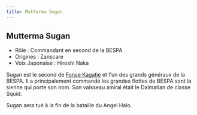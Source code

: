 ```yaml
---
title: Mutterma Sugan
---
```


Mutterma Sugan
--------------





* Rôle : Commandant en second de la BESPA
* Origines : Zanscare
* Voix Japonaise : Hiroshi Naka


Sugan est le second de [Fonse Kagatie](uc/victory-gundam/fonse-kagatie.html) et l'un des grands généraux de la BESPA. Il a principalement commandé les grandes flottes de BESPA sont la sienne qui porte son nom. Son vaisseau amiral était le Dalmatian de classe Squid.


Sugan sera tué à la fin de la bataille du Angel Halo.

